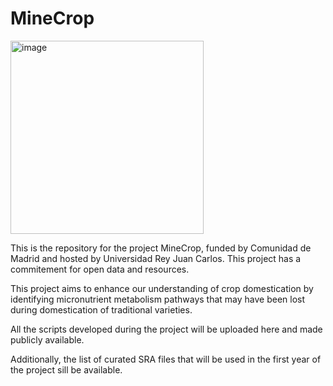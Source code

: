 # MineCrop

<img width="309" alt="image" src="https://github.com/user-attachments/assets/6049d956-b63a-47ec-8325-2a9301311a47" />


This is the repository for the project MineCrop, funded by Comunidad de Madrid and hosted by Universidad Rey Juan Carlos. This project has a commitement for open data and resources.

This project aims to enhance our understanding of crop domestication by identifying micronutrient metabolism pathways that may have been lost during domestication of traditional varieties.

All the scripts developed during the project will be uploaded here and made publicly available.

Additionally, the list of curated SRA files that will be used in the first year of the project sill be available.
